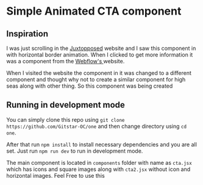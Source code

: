 # Simple Animated CTA component

## Inspiration

I was just scrolling in the [Juxtopposed](https://stacksorted.com/) website and I saw this component in with horizontal border animation. When I clicked to get more information it was a component from the [Webflow's ](https://webflow.com/) website. 

When I visited the website the component in it was changed to a different component and thought why not to create a similar component for high seas along with other thing. So this component was being created

## Running in development mode

You can simply clone this repo using `git clone https://github.com/Gitstar-OC/one` and then change directory using `cd one`. 

After that run `npm install` to install necessary dependencies and you are all set. Just run `npm run dev` to run in development mode.

The main component is located in `components` folder with name as `cta.jsx` which has icons and square images along with `cta2.jsx` without icon and horizontal images. Feel Free to use this